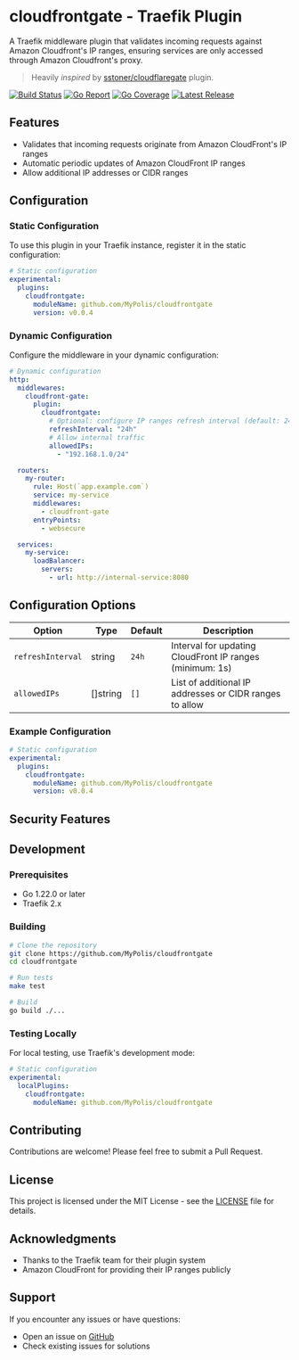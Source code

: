 # cloudfrontgate - Traefik Plugin

A Traefik middleware plugin that validates incoming requests against Amazon Cloudfront's IP ranges, ensuring services are only accessed through Amazon Cloudfront's proxy.

> Heavily _inspired_ by [sstoner/cloudflaregate](https://github.com/sstoner/cloudflaregate/) plugin.

[![Build Status](https://github.com/MyPolis/cloudfrontgate/actions/workflows/main.yml/badge.svg?branch=main)](https://github.com/MyPolis/cloudfrontgate/actions)
[![Go Report](https://goreportcard.com/badge/github.com/MyPolis/cloudfrontgate)](https://goreportcard.com/report/github.com/MyPolis/cloudfrontgate)
[![Go Coverage](https://github.com/MyPolis/cloudfrontgate/wiki/coverage.svg)](https://raw.githack.com/wiki/MyPolis/cloudfrontgate/coverage.html)
[![Latest Release](https://img.shields.io/github/v/release/MyPolis/cloudfrontgate)](https://github.com/MyPolis/cloudfrontgate/releases/latest)

## Features

- Validates that incoming requests originate from Amazon CloudFront's IP ranges
- Automatic periodic updates of Amazon CloudFront IP ranges
- Allow additional IP addresses or CIDR ranges

## Configuration

### Static Configuration

To use this plugin in your Traefik instance, register it in the static configuration:

```yaml
# Static configuration
experimental:
  plugins:
    cloudfrontgate:
      moduleName: github.com/MyPolis/cloudfrontgate
      version: v0.0.4
```

### Dynamic Configuration

Configure the middleware in your dynamic configuration:

```yaml
# Dynamic configuration
http:
  middlewares:
    cloudfront-gate:
      plugin:
        cloudfrontgate:
          # Optional: configure IP ranges refresh interval (default: 24h)
          refreshInterval: "24h"
          # Allow internal traffic
          allowedIPs:
            - "192.168.1.0/24"

  routers:
    my-router:
      rule: Host(`app.example.com`)
      service: my-service
      middlewares:
        - cloudfront-gate
      entryPoints:
        - websecure

  services:
    my-service:
      loadBalancer:
        servers:
          - url: http://internal-service:8080
```

## Configuration Options

| Option            | Type     | Default | Description                                              |
| ----------------- | -------- | ------- | -------------------------------------------------------- |
| `refreshInterval` | string   | `24h`   | Interval for updating CloudFront IP ranges (minimum: 1s) |
| `allowedIPs`      | []string | `[]`    | List of additional IP addresses or CIDR ranges to allow  |

### Example Configuration

```yaml
# Static configuration
experimental:
  plugins:
    cloudfrontgate:
      moduleName: github.com/MyPolis/cloudfrontgate
      version: v0.0.4
```

## Security Features

## Development

### Prerequisites

- Go 1.22.0 or later
- Traefik 2.x

### Building

```bash
# Clone the repository
git clone https://github.com/MyPolis/cloudfrontgate
cd cloudfrontgate

# Run tests
make test

# Build
go build ./...
```

### Testing Locally

For local testing, use Traefik's development mode:

```yaml
# Static configuration
experimental:
  localPlugins:
    cloudfrontgate:
      moduleName: github.com/MyPolis/cloudfrontgate
```

## Contributing

Contributions are welcome! Please feel free to submit a Pull Request.

## License

This project is licensed under the MIT License - see the [LICENSE](LICENSE) file for details.

## Acknowledgments

- Thanks to the Traefik team for their plugin system
- Amazon CloudFront for providing their IP ranges publicly

## Support

If you encounter any issues or have questions:

- Open an issue on [GitHub](https://github.com/MyPolis/cloudfrontgate/issues)
- Check existing issues for solutions
